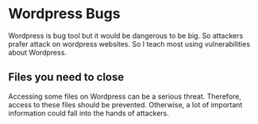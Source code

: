 # Wordpress Bugs

Wordpress is bug tool but it would be dangerous to be big. So attackers prafer attack on wordpress websites. So I teach most using vulnerabilities about Wordpress.

## Files you need to close
Accessing some files on Wordpress can be a serious threat. Therefore, access to these files should be prevented. Otherwise, a lot of important information could fall into the hands of attackers.